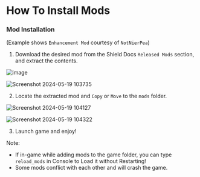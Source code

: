 # How To Install Mods

### Mod Installation

(Example shows `Enhancement Mod` courtesy of `NotNierPea`)

1. Download the desired mod from the Shield Docs `Released Mods` section, and extract the contents.

![image](https://github.com/WrekLess/shield-docs/assets/9027113/574abd63-db64-458f-a245-70528769df46)

![Screenshot 2024-05-19 103735](https://github.com/WrekLess/shield-docs/assets/9027113/e2a69a8a-4e29-4d63-9f90-8885fd893d60)

2. Locate the extracted mod and `Copy` or `Move` to the `mods` folder.

![Screenshot 2024-05-19 104127](https://github.com/WrekLess/shield-docs/assets/9027113/6e9b1204-8173-485d-acdb-d1cf31710845)

![Screenshot 2024-05-19 104322](https://github.com/WrekLess/shield-docs/assets/9027113/de4ba70e-a034-411f-84e1-20e91b47dbd6)

3. Launch game and enjoy!

Note: 

- If in-game while adding mods to the game folder, you can type `reload_mods` in Console to Load it without Restarting!
- Some mods conflict with each other and will crash the game.
